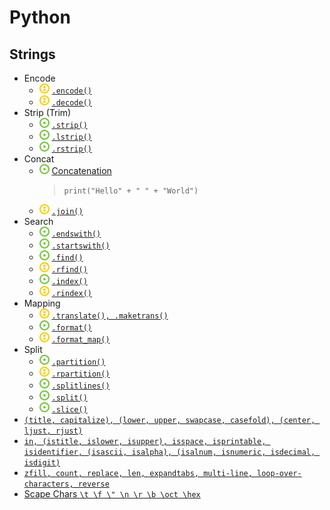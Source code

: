 # Python
## Strings
- Encode
    - ![](../../-/2.png) [`.encode()`](encode-string.py)
    - ![](../../-/2.png) [`.decode()`](encode-string.py)
- Strip (Trim)
    - ![](../../-/1.png) [`.strip()`](trim-string.py)
    - ![](../../-/1.png) [`.lstrip()`](trim-string.py)
    - ![](../../-/1.png) [`.rstrip()`](trim-string.py)
- Concat
    - ![](../../-/1.png) [Concatenation](concat-string.py)
        > `print("Hello" + " " + "World")`
    - ![](../../-/2.png) [`.join()`](concat-string.py)
- Search
    - ![](../../-/1.png) [`.endswith()`](search-string.py)
    - ![](../../-/1.png) [`.startswith()`](search-string.py)
    - ![](../../-/1.png) [`.find()`](search-string.py)
    - ![](../../-/2.png) [`.rfind()`](search-string.py)
    - ![](../../-/1.png) [`.index()`](search-string.py)
    - ![](../../-/2.png) [`.rindex()`](search-string.py)
- Mapping
    - ![](../../-/2.png) [`.translate(), .maketrans()`](format-string.py)
    - ![](../../-/1.png) [`.format()`](format-string.py)
    - ![](../../-/2.png) [`.format_map()`](format-string.py)
- Split
    - ![](../../-/1.png) [`.partition()`](split-string.py)
    - ![](../../-/2.png) [`.rpartition()`](split-string.py)
    - ![](../../-/1.png) [`.splitlines()`](split-string.py)
    - ![](../../-/1.png) [`.split()`](split-string.py)
    - ![](../../-/1.png) [`.slice()`](split-string.py)
- [`(title, capitalize), (lower, upper, swapcase, casefold), (center, ljust, rjust)`](audit-string.py)
- [`in, (istitle, islower, isupper), isspace, isprintable, isidentifier, (isascii, isalpha), (isalnum, isnumeric, isdecimal, isdigit)`](check-string.py)
- [`zfill, count, replace, len, expandtabs, multi-line, loop-over-characters, reverse`](other-string-functions.py)
- [Scape Chars `\t \f \" \n \r \b \oct \hex`](scape-chars.py)